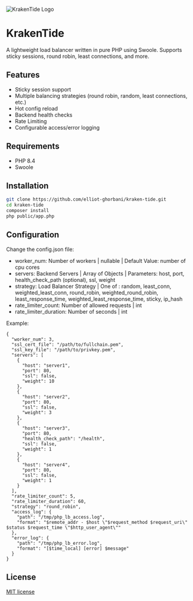 ![KrakenTide Logo](https://raw.githubusercontent.com/elliot-ghorbani/kraken_tide/main/.github/images/logo.jpg)
# KrakenTide

A lightweight load balancer written in pure PHP using Swoole. Supports sticky sessions, round robin, least connections, and more.

## Features
- Sticky session support
- Multiple balancing strategies (round robin, random, least connections, etc.)
- Hot config reload
- Backend health checks
- Rate Limiting
- Configurable access/error logging

## Requirements
- PHP 8.4
- Swoole

## Installation
```bash
git clone https://github.com/elliot-ghorbani/kraken-tide.git
cd kraken-tide
composer install
php public/app.php
```

## Configuration
Change the config.json file:
- worker_num: Number of workers | nullable | Default Value: number of cpu cores
- servers: Backend Servers | Array of Objects | Parameters: host, port, health_check_path (optional), ssl, weight
- strategy: Load Balancer Strategy | One of : random, least_conn, weighted_least_conn, round_robin, weighted_round_robin, least_response_time, weighted_least_response_time, sticky, ip_hash
- rate_limiter_count: Number of allowed requests | int
- rate_limiter_duration: Number of seconds  | int

Example:

```
{
  "worker_num": 3,
  "ssl_cert_file": "/path/to/fullchain.pem",
  "ssl_key_file": "/path/to/privkey.pem",
  "servers": [
    {
      "host": "server1",
      "port": 80,
      "ssl": false,
      "weight": 10
    },
    {
      "host": "server2",
      "port": 80,
      "ssl": false,
      "weight": 3
    },
    {
      "host": "server3",
      "port": 80,
      "health_check_path": "/health",
      "ssl": false,
      "weight": 1
    },
    {
      "host": "server4",
      "port": 80,
      "ssl": false,
      "weight": 1
    }
  ],
  "rate_limiter_count": 5,
  "rate_limiter_duration": 60,
  "strategy": "round_robin",
  "access_log": {
    "path": "/tmp/php_lb_access.log",
    "format": "$remote_addr - $host \"$request_method $request_uri\" $status $request_time \"$http_user_agent\""
  },
  "error_log": {
    "path": "/tmp/php_lb_error.log",
    "format": "[$time_local] [error] $message"
  }
}
```

## License
[MIT license](https://opensource.org/licenses/MIT)
